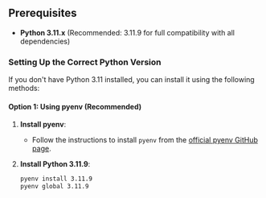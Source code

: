 ## Prerequisites

- **Python 3.11.x** (Recommended: 3.11.9 for full compatibility with all dependencies)

### Setting Up the Correct Python Version

If you don't have Python 3.11 installed, you can install it using the following methods:

#### Option 1: Using pyenv (Recommended)
1. **Install pyenv**:
   - Follow the instructions to install `pyenv` from the [official pyenv GitHub page](https://github.com/pyenv/pyenv).
   
2. **Install Python 3.11.9**:
   ```bash
   pyenv install 3.11.9
   pyenv global 3.11.9
